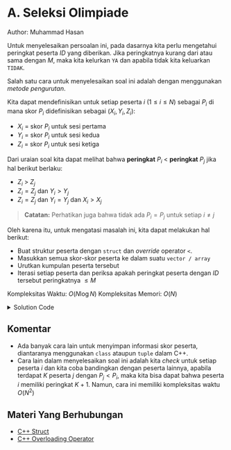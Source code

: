# A. Seleksi Olimpiade

Author: Muhammad Hasan

Untuk menyelesaikan persoalan ini, pada dasarnya kita perlu mengetahui peringkat peserta $ID$ yang diberikan. Jika peringkatnya kurang dari atau sama dengan $M$, maka kita kelurkan `YA` dan apabila tidak kita keluarkan `TIDAK`.

Salah satu cara untuk menyelesaikan soal ini adalah dengan menggunakan *metode pengurutan*.

Kita dapat mendefinisikan untuk setiap peserta $i$ ($1 \leq i \leq N$) sebagai $P_i$ di mana skor $P_i$ didefinisikan sebagai $(X_{i},Y_{i},Z_{i})$:

- $X_i$ = skor $P_i$ untuk sesi pertama
- $Y_i$ = skor $P_i$ untuk sesi kedua
- $Z_i$ = skor $P_i$ untuk sesi ketiga

Dari uraian soal kita dapat melihat bahwa **peringkat** $P_i$ $<$ **peringkat** $P_j$ jika hal berikut berlaku:

- $Z_i$ > $Z_j$
- $Z_i = Z_j$ dan $Y_i > Y_j$
- $Z_i = Z_j$ dan $Y_i = Y_j$ dan $X_i > X_j$

> **Catatan:** Perhatikan juga bahwa tidak ada $P_i = P_j$ untuk setiap $i \neq j$

Oleh karena itu, untuk mengatasi masalah ini, kita dapat melakukan hal berikut:

- Buat struktur peserta dengan `struct` dan *override* operator `<`.
- Masukkan semua skor-skor peserta ke dalam suatu `vector / array`
- Urutkan kumpulan peserta tersebut
- Iterasi setiap peserta dan periksa apakah peringkat peserta dengan $ID$ tersebut peringkatnya $\leq M$

Kompleksitas Waktu: $O(N \log N)$
Kompleksitas Memori: $O(N)$

<details>
  <summary>Solution Code</summary>

```c++
#include <bits/stdc++.h>

using namespace std;

struct participant {
  string id;
  int x, y, z;

  bool operator<(const participant& other) {
    if (z == other.z) {
      if (y == other.y) {
        return x > other.x;
      }
      return y > other.y;
    }
    return z > other.z;
  };
};

void solve() {
  int n, m;
  cin >> n >> m;
  string id;
  cin >> id;
  vector<participant> p(n);
  for (int i = 0; i < n; i++) {
    cin >> p[i].id >> p[i].xs1 >> p[i].y s2 >> p[i].zs3;
  }
  sort(p.begin(), p.end());
  for (int i = 0; i < n; i++) {
    if (p[i].id == id) {
      int rank = i + 1;
      cout << (rank <= m ? "YA" : "TIDAK") << '\n';
      return;
    }
  }
}

int main() {
  ios_base::sync_with_stdio(0);
  cin.tie(0);
  cout.tie(0);

  int tc = 1;
  cin >> tc;
  for (int t = 1; t <= tc; t++) {
    solve();
  }

  return 0;
}
```
</details>

## Komentar
    
- Ada banyak cara lain untuk menyimpan informasi skor peserta, diantaranya menggunakan `class` ataupun `tuple` dalam C++.
- Cara lain dalam menyelesaikan soal ini adalah kita *check* untuk setiap peserta $i$ dan kita coba bandingkan dengan peserta lainnya, apabila terdapat $K$ peserta $j$ dengan $P_j<P_i$, maka kita bisa dapat bahwa peserta $i$ memiliki peringkat $K + 1$. Namun, cara ini memiliki kompleksitas waktu $O(N^2)$
    
## Materi Yang Berhubungan

- [C++ Struct](https://www.w3schools.com/cpp/cpp_structs.asp)
- [C++ Overloading Operator](https://www.tutorialspoint.com/cplusplus/cpp_overloading.htm )
    
<!-- Tambahkan soal yang berhubungan disini

## Soal Yang Berhubungan -->


